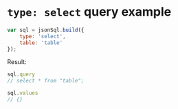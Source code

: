 # `type: select` query example

``` js
var sql = jsonSql.build({
    type: 'select',
    table: 'table'
});
```

Result:

``` js
sql.query
// select * from "table";

sql.values
// {}
```
